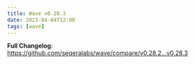 ```yaml
---
title: Wave v0.28.3
date: 2023-04-04T12:00
tags: [wave]
---
```


**Full Changelog**: https://github.com/seqeralabs/wave/compare/v0.28.2...v0.28.3
